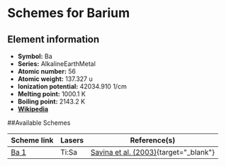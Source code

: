 # Schemes for Barium

## Element information

- **Symbol:** Ba
- **Series:** AlkalineEarthMetal
- **Atomic number:** 56
- **Atomic weight:** 137.327 u
- **Ionization potential:** 42034.910 1/cm
- **Melting point:** 1000.1 K
- **Boiling point:** 2143.2 K
- [**Wikipedia**](https://en.wikipedia.org/wiki/Barium)

##Available Schemes

|       Scheme link       | Lasers |                                      Reference(s)                                      |
| ----------------------- | ------ | -------------------------------------------------------------------------------------- |
| [Ba 1](../ba/ba-001.md) | Ti:Sa  | [Savina et al. (2003)](https://doi.org/10.1016/S0016-7037(03)00082-6){target="_blank"} |
